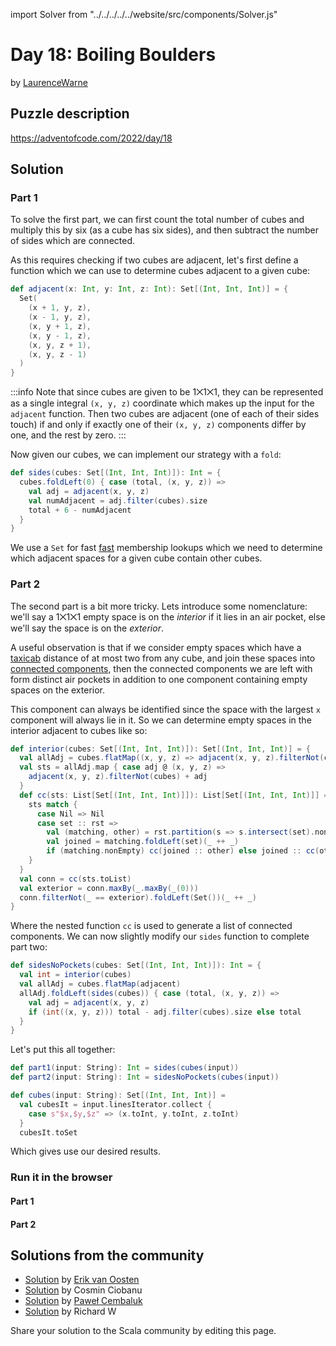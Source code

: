 import Solver from "../../../../../website/src/components/Solver.js"

# Day 18: Boiling Boulders
by [LaurenceWarne](https://www.github.com/LaurenceWarne)

## Puzzle description

https://adventofcode.com/2022/day/18

## Solution

### Part 1

To solve the first part, we can first count the total number of cubes and multiply this by six (as a cube has six sides), and then subtract the number of sides which are connected.

As this requires checking if two cubes are adjacent, let's first define a function which we can use to determine cubes adjacent to a given cube:

```scala
def adjacent(x: Int, y: Int, z: Int): Set[(Int, Int, Int)] = {
  Set(
    (x + 1, y, z),
    (x - 1, y, z),
    (x, y + 1, z),
    (x, y - 1, z),
    (x, y, z + 1),
    (x, y, z - 1)
  )
}
```

:::info
Note that since cubes are given to be 1⨉1⨉1, they can be represented as a single integral `(x, y, z)` coordinate which makes up the input for the `adjacent` function.  Then two cubes are adjacent (one of each of their sides touch) if and only if exactly one of their `(x, y, z)` components differ by one, and the rest by zero.
:::

Now given our cubes, we can implement our strategy with a `fold`:
```scala
def sides(cubes: Set[(Int, Int, Int)]): Int = {
  cubes.foldLeft(0) { case (total, (x, y, z)) =>
    val adj = adjacent(x, y, z)
    val numAdjacent = adj.filter(cubes).size
    total + 6 - numAdjacent
  }
}
```
We use a `Set` for fast [fast](https://docs.scala-lang.org/overviews/collections-2.13/performance-characteristics.html) membership lookups which we need to determine which adjacent spaces for a given cube contain other cubes.

### Part 2

The second part is a bit more tricky.  Lets introduce some nomenclature: we'll say a 1⨉1⨉1 empty space is on the *interior* if it lies in an air pocket, else we'll say the space is on the *exterior*.

A useful observation is that if we consider empty spaces which have a [taxicab](https://adventofcode.com/2022/day/18) distance of at most two from any cube, and join these spaces into [connected components](https://en.wikipedia.org/wiki/Component_(graph_theory)), then the connected components we are left with form distinct air pockets in addition to one component containing empty spaces on the exterior.

This component can always be identified since the space with the largest `x` component will always lie in it.  So we can determine empty spaces in the interior adjacent to cubes like so:

```scala
def interior(cubes: Set[(Int, Int, Int)]): Set[(Int, Int, Int)] = {
  val allAdj = cubes.flatMap((x, y, z) => adjacent(x, y, z).filterNot(cubes))
  val sts = allAdj.map { case adj @ (x, y, z) =>
    adjacent(x, y, z).filterNot(cubes) + adj
  }
  def cc(sts: List[Set[(Int, Int, Int)]]): List[Set[(Int, Int, Int)]] = {
    sts match {
      case Nil => Nil
      case set :: rst =>
        val (matching, other) = rst.partition(s => s.intersect(set).nonEmpty)
        val joined = matching.foldLeft(set)(_ ++ _)
        if (matching.nonEmpty) cc(joined :: other) else joined :: cc(other)
    }
  }
  val conn = cc(sts.toList)
  val exterior = conn.maxBy(_.maxBy(_(0)))
  conn.filterNot(_ == exterior).foldLeft(Set())(_ ++ _)
}
```
Where the nested function `cc` is used to generate a list of connected components.  We can now slightly modify our `sides` function to complete part two:

```scala
def sidesNoPockets(cubes: Set[(Int, Int, Int)]): Int = {
  val int = interior(cubes)
  val allAdj = cubes.flatMap(adjacent)
  allAdj.foldLeft(sides(cubes)) { case (total, (x, y, z)) =>
    val adj = adjacent(x, y, z)
    if (int((x, y, z))) total - adj.filter(cubes).size else total
  }
}
```

Let's put this all together:

```scala
def part1(input: String): Int = sides(cubes(input))
def part2(input: String): Int = sidesNoPockets(cubes(input))

def cubes(input: String): Set[(Int, Int, Int)] =
  val cubesIt = input.linesIterator.collect {
    case s"$x,$y,$z" => (x.toInt, y.toInt, z.toInt)
  }
  cubesIt.toSet
```

Which gives use our desired results.

### Run it in the browser

#### Part 1

<Solver puzzle="day18-part1" year="2022"/>

#### Part 2

<Solver puzzle="day18-part2" year="2022"/>

## Solutions from the community

- [Solution](https://github.com/erikvanoosten/advent-of-code/blob/main/src/main/scala/nl/grons/advent/y2022/Day18.scala) by [Erik van Oosten](https://github.com/erikvanoosten)
- [Solution](https://github.com/cosminci/advent-of-code/blob/master/src/main/scala/com/github/cosminci/aoc/_2022/Day18.scala) by Cosmin Ciobanu
- [Solution](https://github.com/AvaPL/Advent-of-Code-2022/tree/main/src/main/scala/day18) by [Paweł Cembaluk](https://github.com/AvaPL)
- [Solution](https://github.com/w-r-z-k/aoc2022/blob/main/src/main/scala/Day18.scala) by Richard W

Share your solution to the Scala community by editing this page.
